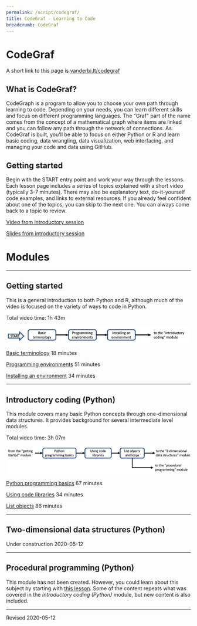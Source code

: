 ```yaml
---
permalink: /script/codegraf/
title: CodeGraf - Learning to Code
breadcrumb: CodeGraf
---
```


# CodeGraf

A short link to this page is [vanderbi.lt/codegraf](http://vanderbi.lt/codegraf)

## What is CodeGraf?

CodeGraph is a program to allow you to choose your own path through learning to code. Depending on your needs, you can learn different skills and focus on different programming languages. The "Graf" part of the name comes from the concept of a mathematical graph where items are linked and you can follow any path through the network of connections. As CodeGraf is built, you'll be able to focus on either Python or R and learn basic coding, data wrangling, data visualization, web interfacing, and managing your code and data using GitHub.

## Getting started

Begin with the START entry point and work your way through the lessons. Each lesson page includes a series of topics explained with a short video (typically 3-7 minutes). There may also be explanatory text, do-it-yourself code examples, and links to external resources. If you already feel confident about one of the topics, you can skip to the next one. You can always come back to a topic to review.

[Video from introductory session](https://vanderbilt.app.box.com/v/maymesterpython1)

[Slides from introductory session](slides/intro-sesson.pdf)

# Modules

----

## Getting started

This is a general introduction to both Python and R, although much of the video is focused on the variety of ways to code in Python. 

Total video time: 1h 43m

![CodeGraf getting started module diagram](getting-started-module-diagram.png)

[Basic terminology](001) 18 minutes

[Programming environments](002) 51 minutes

[Installing an environment](003) 34 minutes

----

## Introductory coding (Python)

This module covers many basic Python concepts through one-dimensional data structures. It provides background for several intermediate level modules. 

Total video time: 3h 07m

![Introductory coding module diagram](introductory-coding-module-diagram.png)

[Python programming basics](004) 67 minutes

[Using code libraries](005) 34 minutes

[List objects](006) 86 minutes

----

## Two-dimensional data structures (Python)

Under construction 2020-05-12

----

## Procedural programming (Python)

This module has not been created. However, you could learn about this subject by starting with [this lesson](../python/basics/). Some of the content repeats what was covered in the *Introductory coding (Python)* module, but new content is also included.

----
Revised 2020-05-12
